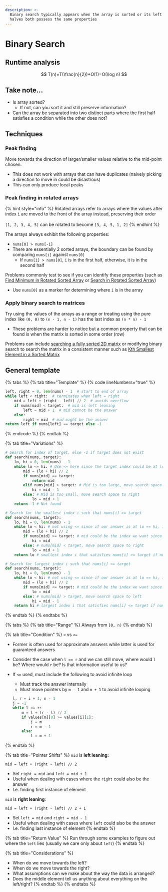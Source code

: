 ```yaml
---
description: >-
  Binary search typically appears when the array is sorted or its left and right
  halves both possess the same properties
---
```


# Binary Search

## Runtime analysis

$$
T(n)=T(\frac{n}{2})+O(1)=O(\log n)
$$

## Take note…

* Is array sorted?
  * If not, can you sort it and still preserve information?
* Can the array be separated into two distinct parts where the first half satisfies a condition while the other does not?

## Techniques

### Peak finding

Move towards the direction of larger/smaller values relative to the mid-point chosen.

* This does not work with arrays that can have duplicates (naively picking a direction to move in could be disastrous)
* This can only produce local peaks

### Peak finding in rotated arrays

{% hint style="info" %}
Rotated arrays refer to arrays where the values after index `i` are moved to the front of the array instead, preserving their order\
\
`[1, 2, 3, 4, 5]` can be rotated to become `[3, 4, 5, 1, 2]`
{% endhint %}

The arrays always exhibit the following properties:

* `nums[0] > nums[-1]`
* There are essentially 2 sorted arrays, the boundary can be found by comparing `nums[i]` against `nums[0]`
  * If `nums[i] > nums[0]`, `i` is in the first half, otherwise, it is in the second half

Problems commonly test to see if you can identify these properties (such as [Find Minimum in Rotated Sorted Array](https://leetcode.com/problems/find-minimum-in-rotated-sorted-array/) or [Search in Rotated Sorted Array](https://leetcode.com/problems/search-in-rotated-sorted-array/))

* Use `nums[0]` as a marker for determining where `i` is in the array

### Apply binary search to matrices

Try using the values of the arrays as a range or treating using the pure index like `(0, 0)` to `(n - 1, n - 1)` has the last index as `(n * n) - 1`

* These problems are harder to notice but a common property that can be found is when the matrix is sorted in some order (row)

Problems can include [searching a fully sorted 2D matrix](https://leetcode.com/problems/kth-smallest-element-in-a-sorted-matrix/description/) or modifying binary search to search the matrix in a consistent manner such as [Kth Smallest Element in a Sorted Matrix](https://leetcode.com/problems/kth-smallest-element-in-a-sorted-matrix/solutions/1322101/c-java-python-maxheap-minheap-binary-search-picture-explain-clean-concise/)

## General template

{% tabs %}
{% tab title="Template" %}
{% code lineNumbers="true" %}
```python
left, right = 0, len(nums) - 1  # start to end of array
while left < right:  # terminates when left = right
	mid = left + (right - left) // 2  # avoids overflow
	if nums[mid] < target:  # mid is left leaning
		left = mid + 1  # mid cannot be the answer
	else:
		right = mid  # mid might be the answer
return left if nums[left] == target else -1
```
{% endcode %}
{% endtab %}

{% tab title="Variations" %}
```python
# Search for index of target, else -1 if target does not exist
def search(nums, target):
    lo, hi = 0, len(nums) - 1
    while lo <= hi: # Use <= here since the target index could be at lo == hi
        mid = (lo + hi) // 2
        if nums[mid] == target:
            return mid
        elif nums[mid] > target: # Mid is too large, move search space to left
            hi = mid - 1
        else: # Mid is too small, move search space to right
            lo = mid + 1
    return -1 # Not found

# Search for the smallest index i such that nums[i] >= target
def search(nums, target):
    lo, hi = 0, len(nums) - 1
    while lo < hi: # not using <= since if our answer is at lo == hi, infinite loop occurs due to floor division
        mid = (lo + hi) // 2
        if nums[mid] >= target: # mid could be the index we want since nums[mid] >= target
            hi = mid 
        else: # nums[mid] < target, move search space to right
            lo = mid + 1
    return lo # smallest index i that satisfies nums[i] >= target if nums[lo] >= target. If nums[lo] < target, all numbers are < target.

# Search for largest index i such that nums[i] <= target
def search(nums, target):
    lo, hi = 0, len(nums) - 1
    while lo < hi: # not using <= since if our answer is at lo == hi, infinite loop occurs
        mid = (lo + hi) // 2
        if nums[mid] <= target: # mid could be the index we want since nums[mid] <= target
            lo = mid 
        else: # nums[mid] > target, move search space to left
            hi = mid - 1
    return hi # largest index i that satisfies nums[i] <= target if nums[hi] <= target. If nums[hi] > target, all numbers are > target.
```
{% endtab %}
{% endtabs %}

{% tabs %}
{% tab title="Range" %}
Always from `[0, n)`
{% endtab %}

{% tab title="Condition" %}
`<` vs `<=`

* Former is often used for approximate answers while latter is used for guaranteed answers
* Consider the case when `l == r` and we can still move, where would `l` be? Where would `r` be? Is that information useful to us?
*   If `<=` used, must include the following to avoid infinite loop

    * Must track the answer internally
    * Must move pointers by `m - 1` and `m + 1` to avoid infinite looping

    ```python
    l, r = i + 1, n - 1
    j = -1
    while l <= r:
        m = l + (r - l) // 2
        if values[m][0] >= values[i][1]:
            j = m
            r = m - 1
        else:
            l = m + 1
    ```
{% endtab %}

{% tab title="Pointer Shifts" %}
`mid` is **left leaning:**

`mid = left + (right - left) // 2`&#x20;

* Set `right = mid` and `left = mid + 1`
* Useful when dealing with cases where the `right` could also be the answer
* I.e. finding first instance of element

`mid` is **right leaning**:&#x20;

`mid = left + (right - left) // 2 + 1`&#x20;

* Set `left = mid` and `right = mid - 1`
* Useful when dealing with cases where `left` could also be the answer
* I.e. finding last instance of element
{% endtab %}

{% tab title="Return Value" %}
Run through some examples to figure out where the `left` lies (usually we care only about `left`)
{% endtab %}

{% tab title="Considerations" %}
* When do we move towards the left?
* When do we move towards the right?
* What assumptions can we make about the way the data is arranged?
* Does the middle element tell us anything about everything on the left/right?
{% endtab %}
{% endtabs %}
